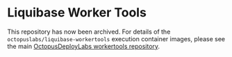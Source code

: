 # Liquibase Worker Tools

This repository has now been archived. For details of the `octopuslabs/liquibase-workertools` execution container images, please see the main [OctopusDeployLabs workertools repository](https://github.com/OctopusDeployLabs/workertools/?tab=readme-ov-file#liquibase-workertools).

